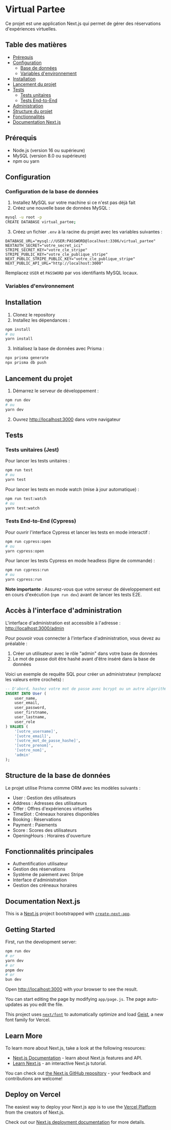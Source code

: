 # Virtual Partee

Ce projet est une application Next.js qui permet de gérer des réservations d'expériences virtuelles.

## Table des matières

- [Prérequis](#prérequis)
- [Configuration](#configuration)
  - [Base de données](#configuration-de-la-base-de-données)
  - [Variables d'environnement](#variables-denvironnement)
- [Installation](#installation)
- [Lancement du projet](#lancement-du-projet)
- [Tests](#tests)
  - [Tests unitaires](#tests-unitaires-jest)
  - [Tests End-to-End](#tests-end-to-end-cypress)
- [Administration](#accès-à-linterface-dadministration)
- [Structure du projet](#structure-de-la-base-de-données)
- [Fonctionnalités](#fonctionnalités-principales)
- [Documentation Next.js](#documentation-nextjs)

## Prérequis

- Node.js (version 16 ou supérieure)
- MySQL (version 8.0 ou supérieure)
- npm ou yarn

## Configuration

### Configuration de la base de données

1. Installez MySQL sur votre machine si ce n'est pas déjà fait
2. Créez une nouvelle base de données MySQL :

```bash
mysql -u root -p
CREATE DATABASE virtual_partee;
```

3. Créez un fichier `.env` à la racine du projet avec les variables suivantes :

```
DATABASE_URL="mysql://USER:PASSWORD@localhost:3306/virtual_partee"
NEXTAUTH_SECRET="votre_secret_ici"
STRIPE_SECRET_KEY="votre_cle_stripe"
STRIPE_PUBLIC_KEY="votre_cle_publique_stripe"
NEXT_PUBLIC_STRIPE_PUBLIC_KEY="votre_cle_publique_stripe"
NEXT_PUBLIC_API_URL="http://localhost:3000"
```

Remplacez `USER` et `PASSWORD` par vos identifiants MySQL locaux.

### Variables d'environnement

## Installation

1. Clonez le repository
2. Installez les dépendances :

```bash
npm install
# ou
yarn install
```

3. Initialisez la base de données avec Prisma :

```bash
npx prisma generate
npx prisma db push
```

## Lancement du projet

1. Démarrez le serveur de développement :

```bash
npm run dev
# ou
yarn dev
```

2. Ouvrez [http://localhost:3000](http://localhost:3000) dans votre navigateur

## Tests

### Tests unitaires (Jest)

Pour lancer les tests unitaires :

```bash
npm run test
# ou
yarn test
```

Pour lancer les tests en mode watch (mise à jour automatique) :

```bash
npm run test:watch
# ou
yarn test:watch
```

### Tests End-to-End (Cypress)

Pour ouvrir l'interface Cypress et lancer les tests en mode interactif :

```bash
npm run cypress:open
# ou
yarn cypress:open
```

Pour lancer les tests Cypress en mode headless (ligne de commande) :

```bash
npm run cypress:run
# ou
yarn cypress:run
```

**Note importante** : Assurez-vous que votre serveur de développement est en cours d'exécution (`npm run dev`) avant de lancer les tests E2E.

## Accès à l'interface d'administration

L'interface d'administration est accessible à l'adresse : [http://localhost:3000/admin](http://localhost:3000/admin)

Pour pouvoir vous connecter à l'interface d'administration, vous devez au préalable :

1. Créer un utilisateur avec le rôle "admin" dans votre base de données
2. Le mot de passe doit être hashé avant d'être inséré dans la base de données

Voici un exemple de requête SQL pour créer un administrateur (remplacez les valeurs entre crochets) :

```sql
-- D'abord, hashez votre mot de passe avec bcrypt ou un autre algorithme de hachage sécurisé
INSERT INTO User (
    user_name,
    user_email,
    user_password,
    user_firstname,
    user_lastname,
    user_role
) VALUES (
    '[votre_username]',
    '[votre_email]',
    '[votre_mot_de_passe_hashe]',
    '[votre_prenom]',
    '[votre_nom]',
    'admin'
);
```

## Structure de la base de données

Le projet utilise Prisma comme ORM avec les modèles suivants :

- User : Gestion des utilisateurs
- Address : Adresses des utilisateurs
- Offer : Offres d'expériences virtuelles
- TimeSlot : Créneaux horaires disponibles
- Booking : Réservations
- Payment : Paiements
- Score : Scores des utilisateurs
- OpeningHours : Horaires d'ouverture

## Fonctionnalités principales

- Authentification utilisateur
- Gestion des réservations
- Système de paiement avec Stripe
- Interface d'administration
- Gestion des créneaux horaires

## Documentation Next.js

This is a [Next.js](https://nextjs.org) project bootstrapped with [`create-next-app`](https://github.com/vercel/next.js/tree/canary/packages/create-next-app).

## Getting Started

First, run the development server:

```bash
npm run dev
# or
yarn dev
# or
pnpm dev
# or
bun dev
```

Open [http://localhost:3000](http://localhost:3000) with your browser to see the result.

You can start editing the page by modifying `app/page.js`. The page auto-updates as you edit the file.

This project uses [`next/font`](https://nextjs.org/docs/app/building-your-application/optimizing/fonts) to automatically optimize and load [Geist](https://vercel.com/font), a new font family for Vercel.

## Learn More

To learn more about Next.js, take a look at the following resources:

- [Next.js Documentation](https://nextjs.org/docs) - learn about Next.js features and API.
- [Learn Next.js](https://nextjs.org/learn) - an interactive Next.js tutorial.

You can check out [the Next.js GitHub repository](https://github.com/vercel/next.js) - your feedback and contributions are welcome!

## Deploy on Vercel

The easiest way to deploy your Next.js app is to use the [Vercel Platform](https://vercel.com/new?utm_medium=default-template&filter=next.js&utm_source=create-next-app&utm_campaign=create-next-app-readme) from the creators of Next.js.

Check out our [Next.js deployment documentation](https://nextjs.org/docs/app/building-your-application/deploying) for more details.
